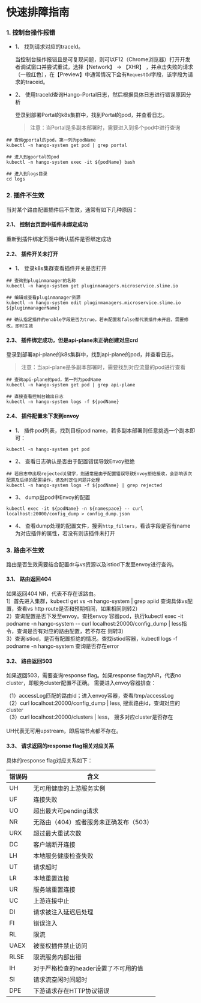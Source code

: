 # 快速排障指南

### 1. 控制台操作报错

+ 1、 找到请求对应的traceId。

  当控制台操作报错且是可复现问题，则可以F12（Chrome浏览器）打开开发者调试窗口并尝试重试，选择【Network】 -> 【XHR】 ，并点击失败的请求（一般红色），在【Preview】中通常情况下会有`RequestId`字段，该字段为请求的traceid。

+ 2、 使用traceId查询Hango-Portal日志，然后根据具体日志进行错误原因分析

  登录到部署Portal的k8s集群中，找到Portal的pod，并查看日志。
  > 注意：当Portal是多副本部署时，需要进入到多个pod中进行查询

```
## 查询gportal的pod，第一列为podName
kubectl -n hango-system get pod | grep portal

## 进入到gportal的pod
kubectl -n hango-system exec -it ${podName} bash

## 进入到logs目录
cd logs
```

### 2. 插件不生效

当对某个路由配置插件后不生效，通常有如下几种原因：

#### 2.1、 控制台页面中插件未绑定成功

重新到插件绑定页面中确认插件是否绑定成功

#### 2.2、 插件开关未打开

+ 1、 登录k8s集群查看插件开关是否打开

```
## 查询到pluginmanager的名称
kubectl -n hango-system get pluginmanagers.microservice.slime.io

## 编辑或查看pluginmanager资源
kubectl -n hango-system edit pluginmanagers.microservice.slime.io ${pluginmanagerName}

## 确认指定插件的enable字段是否为true，若未配置和false都代表插件未开启，需要修改，即时生效
```


#### 2.3、 插件绑定成功，但是api-plane未正确创建对应crd

  登录到部署api-plane的k8s集群中，找到api-plane的pod，并查看日志。
  > 注意：当api-plane是多副本部署时，需要找到对应流量的pod进行查看

```
## 查询api-plane的pod，第一列为podName
kubectl -n hango-system get pod | grep api-plane

## 直接查看控制台输出日志
kubectl -n hango-system logs -f ${podName}
```

#### 2.4、 插件配置未下发到envoy

+ 1、 插件pod列表，找到目标pod name，若多副本部署则任意挑选一个副本即可：
```    
kubectl -n hango-system get pod
```

+ 2、 查看日志确认是否由于配置错误导致Envoy拒绝

```
## 若日志中出现rejected关键字，则通常是由于配置错误导致Envoy拒绝接收，会影响该次配置及后续的配置操作，请及时定位问题并处理
kubectl -n hango-system logs -f ${podName} | grep rejected
```

+ 3、 dump出pod中Envoy的配置
```
kubectl exec -it ${podName} -n ${namespace} -- curl localhost:20000/config_dump > config_dump.json
```

+ 4、 查看dump处理的配置文件，搜索`http_filters`，看该字段是否有name为对应插件的属性，若没有则该插件未打开

### 3. 路由不生效
路由是否生效需要结合配置dr与vs资源以及istiod下发至envoy进行查询。
#### 3.1、 路由返回404
如果返回404 NR，代表不存在该路由。<br>
1）首先进入集群，kubectl get vs -n hango-system | grep apiid 查询具体vs配置，查看vs http route是否和预期相同，如果相同则转2）<br>
2）查询配置是否下发至envoy。查找envoy 容器pod，执行kubectl exec -it podname -n hango-system -- curl localhost:20000/config_dump | less指令，查询是否有对应的路由配置，若不存在 则转3）<br>
3）查询istiod，是否有配置拒绝的情况。查找istiod容器，kubectl logs -f podname -n hango-system 查询是否存在error<br>

#### 3.2、 路由返回503
如果返回503，需要查询response flag。如果response flag为NR，代表no cluster，即服务cluster配置不正确。
需要进入envoy容器排查：<br>

（1）accessLog匹配的路由id；进入envoy容器，查看/tmp/accessLog<br>
（2）curl localhost:20000/config_dump | less, 搜索路由id，查询对应的cluster<br>
（3）curl localhost:20000/clusters | less， 搜多对应cluster是否存在<br><br>
UH代表无可用upstream，即后端节点都不存在。

#### 3.3、 请求返回的response flag相关对应关系
具体的response flag对应关系如下：

| 错误码  | 含义                     |
|------|------------------------|
| UH   | 无可用健康的上游服务实例           |
| UF   | 连接失败                   |
| UO   | 超出最大可pending请求         |
| NR   | 无路由（404）或者服务未正确发布（503） |
| URX  | 超过最大重试次数               |
| DC   | 客户端断开连接                |
| LH   | 本地服务健康检查失败             |
| UT   | 请求超时                   |
| LR   | 本地重置连接                 |
| UR   | 服务端重置连接                |
| UC   | 上游连接中止                 |
| DI   | 请求被注入延迟后处理             |
| FI   | 错误注入                   |
| RL   | 限流                     |
| UAEX | 被鉴权插件禁止访问              |
| RLSE | 限流服务内部出错               |
| IH   | 对于严格检查的header设置了不可用的值  |
| SI   | 请求流空闲时间超时              |
| DPE  | 下游请求存在HTTP协议错误         |
